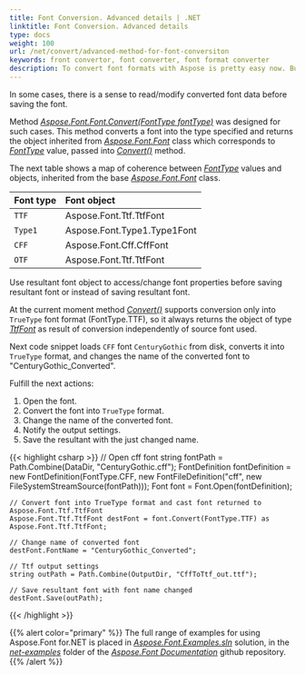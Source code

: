 ```yaml
---
title: Font Conversion. Advanced details | .NET
linktitle: Font Conversion. Advanced details
type: docs
weight: 100
url: /net/convert/advanced-method-for-font-conversiton
keywords: front convertor, font converter, font format converter
description: To convert font formats with Aspose is pretty easy now. But sometimes you need to read/modify converted font data before saving the font. The method described is aimed to help with it.
---
```


In some cases, there is a sense to read/modify converted font data before saving the font.

Method [*Aspose.Font.Font.Convert(FontType fontType)*](https://apireference.aspose.com/font/net/aspose.font/font/methods/convert) was designed for such cases. This method converts a font into the type specified and 
returns the object inherited from [*Aspose.Font.Font*](https://apireference.aspose.com/font/net/aspose.font/font) class which corresponds to [*FontType*](https://apireference.aspose.com/font/net/aspose.font/fonttype) value, passed into [*Convert()*](https://apireference.aspose.com/font/net/aspose.font/font/methods/convert) method.

The next table shows a map of coherence between [*FontType*](https://apireference.aspose.com/font/net/aspose.font/fonttype) values and objects, inherited from the base [*Aspose.Font.Font*](https://apireference.aspose.com/font/net/aspose.font/font) class.


| **Font type**| **Font object**|
| :- | :- |
|`TTF`|Aspose.Font.Ttf.TtfFont|
|`Type1`|Aspose.Font.Type1.Type1Font|
|`CFF`|Aspose.Font.Cff.CffFont|
|`OTF`|Aspose.Font.Ttf.TtfFont|


Use resultant font object to access/change font properties before saving resultant font or instead of saving resultant font.

At the current moment method [*Convert()*](https://apireference.aspose.com/font/net/aspose.font/font/methods/convert) supports conversion only into `TrueType` font format (FontType.TTF), so it always returns 
the object of type [*TtfFont*](https://apireference.aspose.com/font/net/aspose.font.ttf/ttffont) as result of conversion independently of source font used. 

Next code snippet loads `CFF` font `CenturyGothic` from disk, converts it into `TrueType` format, and changes the name of the converted font to "CenturyGothic_Converted".

Fulfill the next actions:

1. Open the font.
2. Convert the font into `TrueType` format.
3. Change the name of the converted font.
4. Notify the output settings.
5. Save the resultant with the just changed name.

{{< highlight csharp >}} 
    // Open cff font
    string fontPath = Path.Combine(DataDir, "CenturyGothic.cff");
    FontDefinition fontDefinition = new FontDefinition(FontType.CFF, new FontFileDefinition("cff", new FileSystemStreamSource(fontPath)));
    Font font = Font.Open(fontDefinition);

    // Convert font into TrueType format and cast font returned to Aspose.Font.Ttf.TtfFont
    Aspose.Font.Ttf.TtfFont destFont = font.Convert(FontType.TTF) as Aspose.Font.Ttf.TtfFont;

    // Change name of converted font
    destFont.FontName = "CenturyGothic_Converted";

    // Ttf output settings
    string outPath = Path.Combine(OutputDir, "CffToTtf_out.ttf");

    // Save resultant font with font name changed
    destFont.Save(outPath);
{{< /highlight >}}

{{% alert color="primary" %}}
The full range of examples for using Aspose.Font for.NET is placed in [*Aspose.Font.Examples.sln*](https://github.com/aspose-font/Aspose.Font-Documentation/tree/master/net-examples) solution, in the [*net-examples*](https://github.com/aspose-font/Aspose.Font-Documentation/tree/master/net-examples) folder of the [*Aspose.Font Documentation*](https://github.com/aspose-font/Aspose.Font-Documentation) github repository. 
{{% /alert %}}
